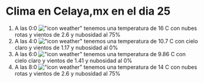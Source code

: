 # Clima en Celaya,mx en el dia 25

1. A las 0:0 !["icon weather"](http://openweathermap.org/img/w/04n.png) tenemos una temperatura de 16 C con nubes rotas y  vientos de 2.6 y nubosidad al 75%
1. A las 4:0 !["icon weather"](http://openweathermap.org/img/w/01n.png) tenemos una temperatura de 10.7 C con cielo claro y  vientos de 1.17 y nubosidad al 0%
1. A las 6:0 !["icon weather"](http://openweathermap.org/img/w/01n.png) tenemos una temperatura de 9.86 C con cielo claro y  vientos de 1.41 y nubosidad al 0%
1. A las 8:0 !["icon weather"](http://openweathermap.org/img/w/04n.png) tenemos una temperatura de 14 C con nubes rotas y  vientos de 2.6 y nubosidad al 75%
